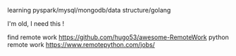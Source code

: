 
learning pyspark/mysql/mongodb/data structure/golang

I'm old, I need this !

find remote work
https://github.com/hugo53/awesome-RemoteWork
python remote work 
https://www.remotepython.com/jobs/

